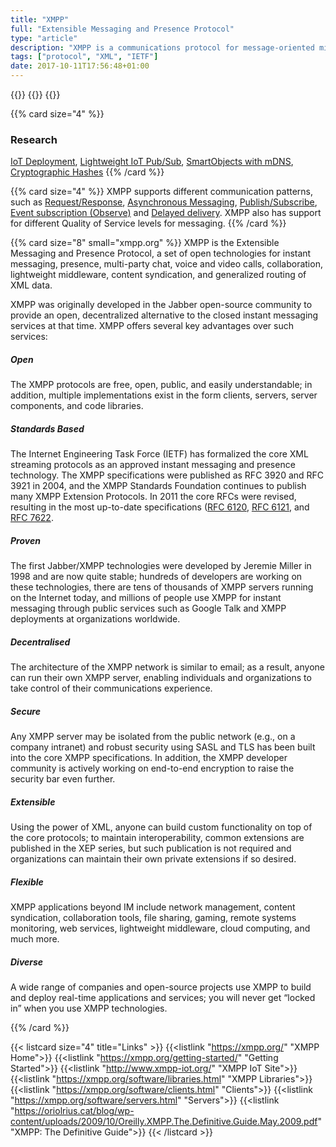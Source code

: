 ```yaml
---
title: "XMPP"
full: "Extensible Messaging and Presence Protocol"
type: "article"
description: "XMPP is a communications protocol for message-oriented middleware based on XML. It enables the near-real-time exchange of structured yet extensible data between any two or more network entities."
tags: ["protocol", "XML", "IETF"]
date: 2017-10-11T17:56:48+01:00
---
```


{{<card size="4" small="Wikipedia" style="info">}}
{{<description>}}
{{</card>}}

{{% card size="4" %}}
### Research
[IoT Deployment](https://www.researchgate.net/profile/Enrico_Ferrera/publication/299445607_XMPP-based_Network_Management_Infrastructure_for_Agile_IoT_Application_Deployment_and_Configuration/links/56f8059d08ae7c1fda30721e.pdf), [Lightweight IoT Pub/Sub](http://ieeexplore.ieee.org/abstract/document/8013677/), [SmartObjects with mDNS](https://opus4.kobv.de/opus4-btu/frontdoor/index/index/docId/3850), [Cryptographic Hashes](https://xmpp.org/extensions/xep-0300.html)
{{% /card %}}

{{% card size="4" %}}
 XMPP supports different communication patterns, such as [Request/Response](https://xmpp.org/uses/iot/patterns#requestresponse), [Asynchronous Messaging](https://xmpp.org/uses/iot/patterns#asynchronous-messaging), [Publish/Subscribe](https://xmpp.org/uses/iot/patterns#publishsubscribe), [Event subscription (Observe)](https://xmpp.org/uses/iot/patterns#event-subscription-observe) and [Delayed delivery](https://xmpp.org/uses/iot/patterns#delayed-delivery). XMPP also has support for different Quality of Service levels for messaging.
{{% /card %}}

{{% card size="8" small="xmpp.org" %}}
XMPP is the Extensible Messaging and Presence Protocol, a set of open technologies for instant messaging, presence, multi-party chat, voice and video calls, collaboration, lightweight middleware, content syndication, and generalized routing of XML data.

XMPP was originally developed in the Jabber open-source community to provide an open, decentralized alternative to the closed instant messaging services at that time. XMPP offers several key advantages over such services:

##### Open
The XMPP protocols are free, open, public, and easily understandable; in addition, multiple implementations exist in the form clients, servers, server components, and code libraries.

##### Standards Based
The Internet Engineering Task Force (IETF) has formalized the core XML streaming protocols as an approved instant messaging and presence technology. The XMPP specifications were published as RFC 3920 and RFC 3921 in 2004, and the XMPP Standards Foundation continues to publish many XMPP Extension Protocols. In 2011 the core RFCs were revised, resulting in the most up-to-date specifications ([RFC 6120](https://tools.ietf.org/html/rfc6120), [RFC 6121](https://tools.ietf.org/html/rfc6121), and [RFC 7622](https://tools.ietf.org/html/rfc7622).

##### Proven
The first Jabber/XMPP technologies were developed by Jeremie Miller in 1998 and are now quite stable; hundreds of developers are working on these technologies, there are tens of thousands of XMPP servers running on the Internet today, and millions of people use XMPP for instant messaging through public services such as Google Talk and XMPP deployments at organizations worldwide.

##### Decentralised
The architecture of the XMPP network is similar to email; as a result, anyone can run their own XMPP server, enabling individuals and organizations to take control of their communications experience.

##### Secure
Any XMPP server may be isolated from the public network (e.g., on a company intranet) and robust security using SASL and TLS has been built into the core XMPP specifications. In addition, the XMPP developer community is actively working on end-to-end encryption to raise the security bar even further.

##### Extensible
Using the power of XML, anyone can build custom functionality on top of the core protocols; to maintain interoperability, common extensions are published in the XEP series, but such publication is not required and organizations can maintain their own private extensions if so desired.

##### Flexible
XMPP applications beyond IM include network management, content syndication, collaboration tools, file sharing, gaming, remote systems monitoring, web services, lightweight middleware, cloud computing, and much more.

##### Diverse
A wide range of companies and open-source projects use XMPP to build and deploy real-time applications and services; you will never get “locked in” when you use XMPP technologies.

{{% /card %}}

{{< listcard size="4" title="Links" >}}
    {{<listlink "https://xmpp.org/" "XMPP Home">}}
    {{<listlink "https://xmpp.org/getting-started/" "Getting Started">}}
    {{<listlink "http://www.xmpp-iot.org/" "XMPP IoT Site">}}
    {{<listlink "https://xmpp.org/software/libraries.html" "XMPP Libraries">}}
    {{<listlink "https://xmpp.org/software/clients.html" "Clients">}}
    {{<listlink "https://xmpp.org/software/servers.html" "Servers">}}
    {{<listlink "https://oriolrius.cat/blog/wp-content/uploads/2009/10/Oreilly.XMPP.The.Definitive.Guide.May.2009.pdf" "XMPP: The Definitive Guide">}}
{{< /listcard >}}